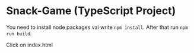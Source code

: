 # Snack-Game (TypeScript Project)

You need to install node packages vai write `npm install`. After that run `npm run build`.

Click on index.html
